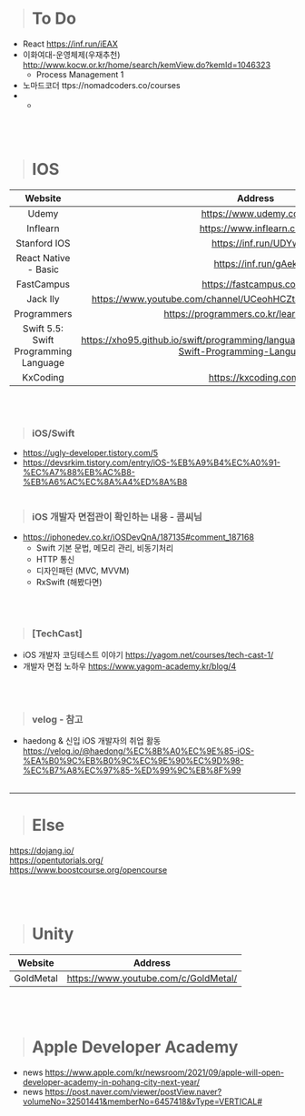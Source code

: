 ># To Do
- React https://inf.run/iEAX
- 이화여대-운영체제(우재추천) http://www.kocw.or.kr/home/search/kemView.do?kemId=1046323
  - Process Management 1
- 노마드코더 ttps://nomadcoders.co/courses
- -

<br/><br/>

> # IOS
| Website | Address |
|:------:|:------:|
| Udemy | https://www.udemy.com/ |
| Inflearn | https://www.inflearn.com/ | 
| Stanford IOS | https://inf.run/UDYw |
| React Native - Basic | https://inf.run/gAek |
| FastCampus | https://fastcampus.co.kr/ |
| Jack Ily | https://www.youtube.com/channel/UCeohHCZtaw6D6rF9aG1yX_A/featured |
| Programmers | https://programmers.co.kr/learn/courses/4 |
| Swift 5.5: Swift Programming Language | https://xho95.github.io/swift/programming/language/grammar/2017/02/28/The-Swift-Programming-Language.html |
| KxCoding | https://kxcoding.com/ |

<br/><br/>

> ### iOS/Swift
- https://ugly-developer.tistory.com/5
- https://devsrkim.tistory.com/entry/iOS-%EB%A9%B4%EC%A0%91-%EC%A7%88%EB%AC%B8-%EB%A6%AC%EC%8A%A4%ED%8A%B8
<br/><br/>

> ### iOS 개발자 면접관이 확인하는 내용 - 콤씨님 
- https://iphonedev.co.kr/iOSDevQnA/187135#comment_187168
  - Swift 기본 문법, 메모리 관리, 비동기처리
  - HTTP 통신
  - 디자인패턴 (MVC, MVVM)
  - RxSwift (해봤다면)
 
<br/><br/>

> ### [TechCast]
-  iOS 개발자 코딩테스트 이야기 https://yagom.net/courses/tech-cast-1/
-  개발자 면접 노하우 https://www.yagom-academy.kr/blog/4

<br/><br/>

> ### velog - 참고
-  haedong & 신입 iOS 개발자의 취업 활동  https://velog.io/@haedong/%EC%8B%A0%EC%9E%85-iOS-%EA%B0%9C%EB%B0%9C%EC%9E%90%EC%9D%98-%EC%B7%A8%EC%97%85-%ED%99%9C%EB%8F%99
<br/><br/>

---

> # Else
https://dojang.io/  
https://opentutorials.org/  
https://www.boostcourse.org/opencourse  

<br/><br/>

> # Unity
| Website | Address |
|:------:|:------:|
| GoldMetal | https://www.youtube.com/c/GoldMetal/ |

<br/><br/>

> # Apple Developer Academy
- news https://www.apple.com/kr/newsroom/2021/09/apple-will-open-developer-academy-in-pohang-city-next-year/  
- news https://post.naver.com/viewer/postView.naver?volumeNo=32501441&memberNo=6457418&vType=VERTICAL#
